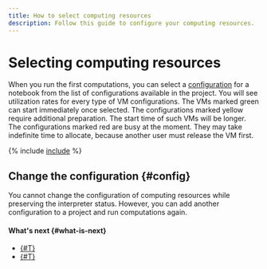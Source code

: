 ```yaml
---
title: How to select computing resources
description: Follow this guide to configure your computing resources.
---
```


# Selecting computing resources

When you run the first computations, you can select a [configuration](../../concepts/configurations.md) for a notebook from the list of configurations available in the project. You will see utilization rates for every type of VM configurations. The VMs marked green can start immediately once selected. The configurations marked yellow require additional preparation. The start time of such VMs will be longer. The configurations marked red are busy at the moment. They may take indefinite time to allocate, because another user must release the VM first.

{% include [include](../../../_includes/datasphere/ui-before-begin.md) %}

## Change the configuration {#config}

You cannot change the configuration of computing resources while preserving the interpreter status. However, you can add another configuration to a project and run computations again.

#### What's next {#what-is-next}

* [{#T}](install-dependencies.md)
* [{#T}](export.md)
